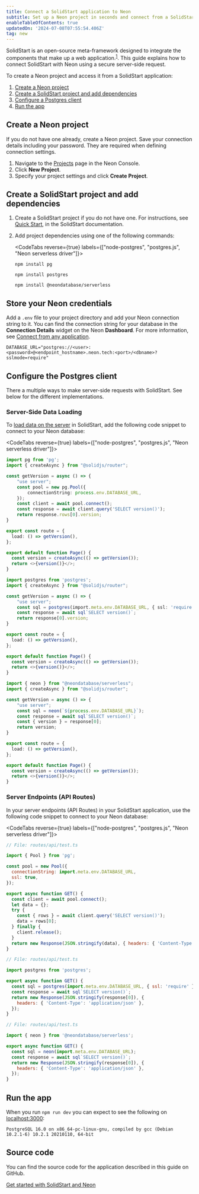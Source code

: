 ```yaml
---
title: Connect a SolidStart application to Neon
subtitle: Set up a Neon project in seconds and connect from a SolidStart application
enableTableOfContents: true
updatedOn: '2024-07-08T07:55:54.406Z'
tag: new
---
```


SolidStart is an open-source meta-framework designed to integrate the components that make up a web application.<sup><a target="_blank" href="https://docs.solidjs.com/solid-start#overview">1</a></sup>. This guide explains how to connect SolidStart with Neon using a secure server-side request.

To create a Neon project and access it from a SolidStart application:

1. [Create a Neon project](#create-a-neon-project)
2. [Create a SolidStart project and add dependencies](#create-a-solidstart-project-and-add-dependencies)
3. [Configure a Postgres client](#configure-the-postgres-client)
4. [Run the app](#run-the-app)

## Create a Neon project

If you do not have one already, create a Neon project. Save your connection details including your password. They are required when defining connection settings.

1. Navigate to the [Projects](https://console.neon.tech/app/projects) page in the Neon Console.
2. Click **New Project**.
3. Specify your project settings and click **Create Project**.

## Create a SolidStart project and add dependencies

1. Create a SolidStart project if you do not have one. For instructions, see [Quick Start](https://docs.solidjs.com/solid-start/getting-started), in the SolidStart documentation.

2. Add project dependencies using one of the following commands:

   <CodeTabs reverse={true} labels={["node-postgres", "postgres.js", "Neon serverless driver"]}>

   ```shell
   npm install pg
   ```

   ```shell
   npm install postgres
   ```

   ```shell
   npm install @neondatabase/serverless
   ```

   </CodeTabs>

## Store your Neon credentials

Add a `.env` file to your project directory and add your Neon connection string to it. You can find the connection string for your database in the **Connection Details** widget on the Neon **Dashboard**. For more information, see [Connect from any application](/docs/connect/connect-from-any-app).

```shell shouldWrap
DATABASE_URL="postgres://<user>:<password>@<endpoint_hostname>.neon.tech:<port>/<dbname>?sslmode=require"
```

## Configure the Postgres client

There a multiple ways to make server-side requests with SolidStart. See below for the different implementations.

### Server-Side Data Loading

To [load data on the server](https://docs.solidjs.com/solid-start/building-your-application/data-loading#data-loading-always-on-the-server) in SolidStart, add the following code snippet to connect to your Neon database:

<CodeTabs reverse={true} labels={["node-postgres", "postgres.js", "Neon serverless driver"]}>

```typescript
import pg from 'pg';
import { createAsync } from "@solidjs/router";

const getVersion = async () => {
    "use server";
    const pool = new pg.Pool({
        connectionString: process.env.DATABASE_URL,
    });
    const client = await pool.connect();
    const response = await client.query('SELECT version()');
    return response.rows[0].version;
}

export const route = {
  load: () => getVersion(),
};

export default function Page() {
  const version = createAsync(() => getVersion());
  return <>{version()}</>;
}
```

```typescript
import postgres from 'postgres';
import { createAsync } from "@solidjs/router";

const getVersion = async () => {
    "use server";
    const sql = postgres(import.meta.env.DATABASE_URL, { ssl: 'require' });
    const response = await sql`SELECT version()`;
    return response[0].version;
}

export const route = {
  load: () => getVersion(),
};

export default function Page() {
  const version = createAsync(() => getVersion());
  return <>{version()}</>;
}
```

```typescript
import { neon } from "@neondatabase/serverless";
import { createAsync } from "@solidjs/router";

const getVersion = async () => {
    "use server";
    const sql = neon(`${process.env.DATABASE_URL}`);
    const response = await sql`SELECT version()`;
    const { version } = response[0];
    return version;
}

export const route = {
  load: () => getVersion(),
};

export default function Page() {
  const version = createAsync(() => getVersion());
  return <>{version()}</>;
}
```

</CodeTabs>

### Server Endpoints (API Routes)

In your server endpoints (API Routes) in your SolidStart application, use the following code snippet to connect to your Neon database:

<CodeTabs reverse={true} labels={["node-postgres", "postgres.js", "Neon serverless driver"]}>

```javascript
// File: routes/api/test.ts

import { Pool } from 'pg';

const pool = new Pool({
  connectionString: import.meta.env.DATABASE_URL,
  ssl: true,
});

export async function GET() {
  const client = await pool.connect();
  let data = {};
  try {
    const { rows } = await client.query('SELECT version()');
    data = rows[0];
  } finally {
    client.release();
  }
  return new Response(JSON.stringify(data), { headers: { 'Content-Type': 'application/json' } });
}
```

```javascript
// File: routes/api/test.ts

import postgres from 'postgres';

export async function GET() {
  const sql = postgres(import.meta.env.DATABASE_URL, { ssl: 'require' });
  const response = await sql`SELECT version()`;
  return new Response(JSON.stringify(response[0]), {
    headers: { 'Content-Type': 'application/json' },
  });
}
```

```javascript
// File: routes/api/test.ts

import { neon } from '@neondatabase/serverless';

export async function GET() {
  const sql = neon(import.meta.env.DATABASE_URL);
  const response = await sql`SELECT version()`;
  return new Response(JSON.stringify(response[0]), {
    headers: { 'Content-Type': 'application/json' },
  });
}
```

</CodeTabs>

## Run the app

When you run `npm run dev` you can expect to see the following on [localhost:3000](localhost:3000):

```shell shouldWrap
PostgreSQL 16.0 on x86_64-pc-linux-gnu, compiled by gcc (Debian 10.2.1-6) 10.2.1 20210110, 64-bit
```

## Source code

You can find the source code for the application described in this guide on GitHub.

<DetailIconCards>

<a href="https://github.com/neondatabase/examples/tree/main/with-solid-start" description="Get started with SolidStart and Neon" icon="github">Get started with SolidStart and Neon</a>

</DetailIconCards>

<NeedHelp/>
